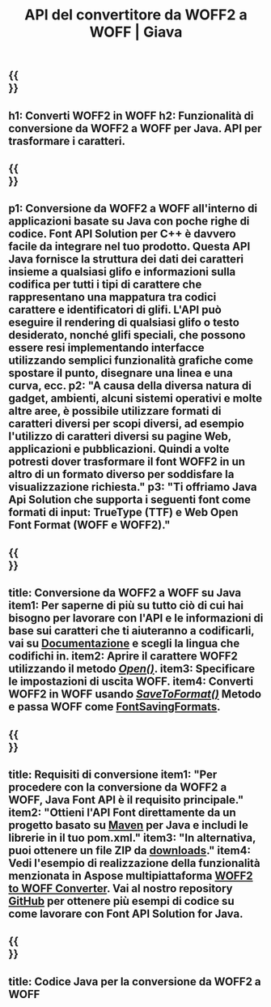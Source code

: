 ﻿---
translation: true
template: /_templates/conversion-child-java.md
title: API del convertitore da WOFF2 a WOFF | Giava
description: Converti WOFF2 in WOFF utilizzando l'API Java su Windows e Linux. Integra questa funzionalità nativa di conversione dei caratteri da WOFF2 a WOFF nella tua soluzione.
keywords: woff2 a woff java api, woff22woff java soluzione, woff2 a woff java
url: /java/conversion/woff2-to-woff/
family: font
platformtag: java
feature: conversion
otherformats: TTF
---

{{<section banner>}}
---
h1: Converti WOFF2 in WOFF
h2: Funzionalità di conversione da WOFF2 a WOFF per Java. API per trasformare i caratteri.
---

{{<section overview>}}
---
p1: Conversione da WOFF2 a WOFF all'interno di applicazioni basate su Java con poche righe di codice. Font API Solution per С++ è davvero facile da integrare nel tuo prodotto. Questa API Java fornisce la struttura dei dati dei caratteri insieme a qualsiasi glifo e informazioni sulla codifica per tutti i tipi di carattere che rappresentano una mappatura tra codici carattere e identificatori di glifi. L'API può eseguire il rendering di qualsiasi glifo o testo desiderato, nonché glifi speciali, che possono essere resi implementando interfacce utilizzando semplici funzionalità grafiche come spostare il punto, disegnare una linea e una curva, ecc.
p2: "A causa della diversa natura di gadget, ambienti, alcuni sistemi operativi e molte altre aree, è possibile utilizzare formati di caratteri diversi per scopi diversi, ad esempio l'utilizzo di caratteri diversi su pagine Web, applicazioni e pubblicazioni. Quindi a volte potresti dover trasformare il font WOFF2 in un altro di un formato diverso per soddisfare la visualizzazione richiesta."
p3: "Ti offriamo Java Api Solution che supporta i seguenti font come formati di input: TrueType (TTF) e Web Open Font Format (WOFF e WOFF2)."
---

{{<section feature1>}}
---
title: Conversione da WOFF2 a WOFF su Java
item1: Per saperne di più su tutto ciò di cui hai bisogno per lavorare con l'API e le informazioni di base sui caratteri che ti aiuteranno a codificarli, vai su [Documentazione](https://docs.aspose.com/font/) e scegli la lingua che codifichi in.
item2: Aprire il carattere WOFF2 utilizzando il metodo [*Open()*](https://reference.aspose.com/font/java/com.aspose.font/Font#open-com.aspose.font.FontDefinition-).
item3: Specificare le impostazioni di uscita WOFF.
item4: Converti WOFF2 in WOFF usando [*SaveToFormat()*](https://reference.aspose.com/font/java/com.aspose.font/Font#saveToFormat-java.io.OutputStream-com.aspose.font.FontSavingFormats-) Metodo e passa WOFF come [FontSavingFormats](https://reference.aspose.com/font/java/com.aspose.font/FontSavingFormats).
---

{{<section feature2>}}
---
title: Requisiti di conversione
item1: "Per procedere con la conversione da WOFF2 a WOFF, Java Font API è il requisito principale."
item2: "Ottieni l'API Font direttamente da un progetto basato su [Maven](https://repository.aspose.com/webapp/#/artifacts/browse/tree/General/repo/com/aspose/aspose-font) per Java e includi le librerie in il tuo pom.xml."
item3: "In alternativa, puoi ottenere un file ZIP da [downloads](https://releases.aspose.com/font/java/)."
item4: Vedi l'esempio di realizzazione della funzionalità menzionata in Aspose multipiattaforma [WOFF2 to WOFF Converter](https://products.aspose.app/font/conversion/woff2-to-woff). Vai al nostro repository [GitHub](https://github.com/aspose-font/Aspose.Font-Documentation/tree/master/java-examples) per ottenere più esempi di codice su come lavorare con Font API Solution for Java.
---

{{<section codeexample>}}
---
title: Codice Java per la conversione da WOFF2 a WOFF
---